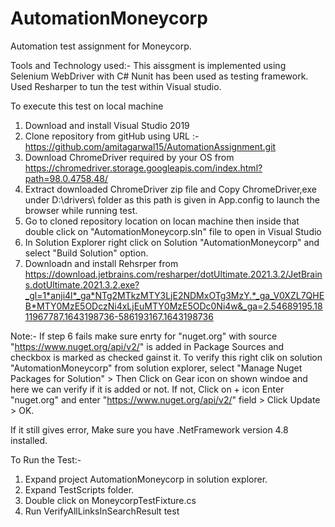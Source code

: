 # AutomationMoneycorp
Automation test assignment for Moneycorp.

Tools and Technology used:-
This aissgment is implemented using Selenium WebDriver with C#
Nunit has been used as testing framework.
Used Resharper to tun the test within Visual studio.

To execute this test on local machine
1. Download and install Visual Studio 2019
2. Clone repository from gitHub using URL :-https://github.com/amitagarwal15/AutomationAssignment.git
3. Download ChromeDriver required by your OS from https://chromedriver.storage.googleapis.com/index.html?path=98.0.4758.48/
4. Extract downloaded ChromeDriver zip file and Copy ChromeDriver,exe under D:\\drivers\\ folder as this path is given in App.config to launch the browser while running test.
5. Go to cloned repository location on locan machine then inside that double click on "AutomationMoneycorp.sln" file to open in Visual Studio
6. In Solution Explorer right click on Solution "AutomationMoneycorp" and select "Build Solution" option.
7. Downloadn and install Rehsrper from https://download.jetbrains.com/resharper/dotUltimate.2021.3.2/JetBrains.dotUltimate.2021.3.2.exe?_gl=1*anji4l*_ga*NTg2MTkzMTY3LjE2NDMxOTg3MzY.*_ga_V0XZL7QHEB*MTY0MzE5ODczNi4xLjEuMTY0MzE5ODc0Ni4w&_ga=2.54689195.1811967787.1643198736-586193167.1643198736

Note:-
If step 6 fails make sure enrty for "nuget.org" with source "https://www.nuget.org/api/v2/" is added in Package Sources and checkbox is marked as checked gainst it.
To verify this right clik on solution "AutomationMoneycorp" from solution explorer, select "Manage Nuget Packages for Solution" > Then Click on Gear icon on shown windoe and here we can verify if it is added or not.
If not, Click on + icon Enter "nuget.org" and enter "https://www.nuget.org/api/v2/" field > Click Update > OK.

If it still gives error, Make sure you have .NetFramework version 4.8 installed.

To Run the Test:-
1. Expand project AutomationMoneycorp in solution explorer.
2. Expand TestScripts folder.
3. Double click on MoneycorpTestFixture.cs
4. Run VerifyAllLinksInSearchResult test
